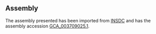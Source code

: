 
Assembly
--------

The assembly presented has been imported from 
[INSDC](http://www.insdc.org) and has the assembly accession
[GCA\_003709025.1](http://www.ebi.ac.uk/ena/data/view/GCA_003709025.1).

